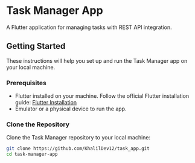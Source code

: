 # Task Manager App

A Flutter application for managing tasks with REST API integration.

## Getting Started

These instructions will help you set up and run the Task Manager app on your local machine.

### Prerequisites

- Flutter installed on your machine. Follow the official Flutter installation guide: [Flutter Installation](https://flutter.dev/docs/get-started/install)
- Emulator or a physical device to run the app.

### Clone the Repository

Clone the Task Manager repository to your local machine:

```bash
git clone https://github.com/KhalilDev12/task_app.git
cd task-manager-app